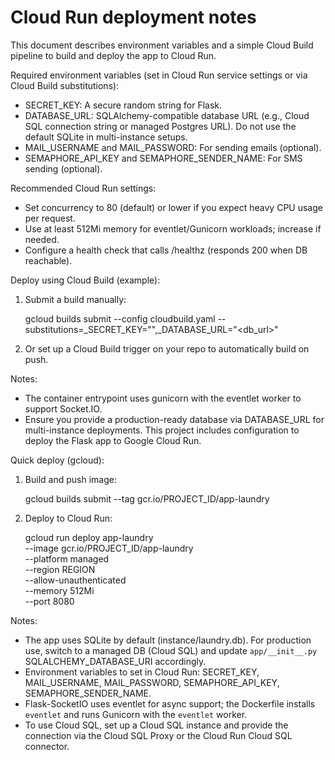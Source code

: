 Cloud Run deployment notes
==========================

This document describes environment variables and a simple Cloud Build pipeline to build and deploy the app to Cloud Run.

Required environment variables (set in Cloud Run service settings or via Cloud Build substitutions):

- SECRET_KEY: A secure random string for Flask.
- DATABASE_URL: SQLAlchemy-compatible database URL (e.g., Cloud SQL connection string or managed Postgres URL). Do not use the default SQLite in multi-instance setups.
- MAIL_USERNAME and MAIL_PASSWORD: For sending emails (optional).
- SEMAPHORE_API_KEY and SEMAPHORE_SENDER_NAME: For SMS sending (optional).

Recommended Cloud Run settings:
- Set concurrency to 80 (default) or lower if you expect heavy CPU usage per request.
- Use at least 512Mi memory for eventlet/Gunicorn workloads; increase if needed.
- Configure a health check that calls /healthz (responds 200 when DB reachable).

Deploy using Cloud Build (example):

1. Submit a build manually:

   gcloud builds submit --config cloudbuild.yaml --substitutions=_SECRET_KEY="<secret>",_DATABASE_URL="<db_url>"

2. Or set up a Cloud Build trigger on your repo to automatically build on push.

Notes:
- The container entrypoint uses gunicorn with the eventlet worker to support Socket.IO.
- Ensure you provide a production-ready database via DATABASE_URL for multi-instance deployments.
This project includes configuration to deploy the Flask app to Google Cloud Run.

Quick deploy (gcloud):

1. Build and push image:

   gcloud builds submit --tag gcr.io/PROJECT_ID/app-laundry

2. Deploy to Cloud Run:

   gcloud run deploy app-laundry \
     --image gcr.io/PROJECT_ID/app-laundry \
     --platform managed \
     --region REGION \
     --allow-unauthenticated \
     --memory 512Mi \
     --port 8080

Notes:
- The app uses SQLite by default (instance/laundry.db). For production use, switch to a managed DB (Cloud SQL) and update `app/__init__.py` SQLALCHEMY_DATABASE_URI accordingly.
- Environment variables to set in Cloud Run: SECRET_KEY, MAIL_USERNAME, MAIL_PASSWORD, SEMAPHORE_API_KEY, SEMAPHORE_SENDER_NAME.
- Flask-SocketIO uses eventlet for async support; the Dockerfile installs `eventlet` and runs Gunicorn with the `eventlet` worker.
- To use Cloud SQL, set up a Cloud SQL instance and provide the connection via the Cloud SQL Proxy or the Cloud Run Cloud SQL connector.
